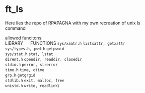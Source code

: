 # ft_ls
Here lies the repo of RPAPAGNA with my own recreation of unix ls command

allowed funcitons:\
LIBRARY&nbsp;&nbsp;&nbsp;&nbsp;&nbsp;&nbsp;FUNCTIONS
`sys/xaatr.h`			`listxattr, getxattr`\
`sys/types.h, pwd.h`	`getpwuid`\
`sys/stat.h`			`stat, lstat`\
`dirent.h`				`opendir, readdir, closedir`\
`stdio.h`				`perror, strerror`\
`time.h`				`time, ctime`\
`grp.h`					`getgrgid`\
`stdlib.h`				`exit, malloc, free`\
`unistd.h`				`write, readlink`\